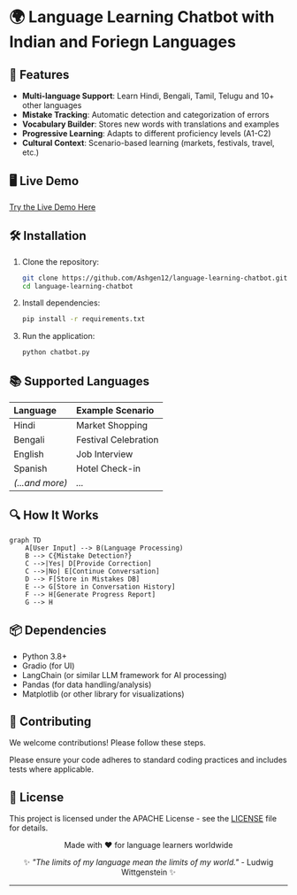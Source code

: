 # 🌍 Language Learning Chatbot with Indian and Foriegn Languages

## 🚀 Features

- **Multi-language Support**: Learn Hindi, Bengali, Tamil, Telugu and 10+ other languages
- **Mistake Tracking**: Automatic detection and categorization of errors
- **Vocabulary Builder**: Stores new words with translations and examples
- **Progressive Learning**: Adapts to different proficiency levels (A1-C2)
- **Cultural Context**: Scenario-based learning (markets, festivals, travel, etc.)

## 🖥️ Live Demo

[Try the Live Demo Here](https://huggingface.co/spaces/Ashgen12/Language_Expert) 

## 🛠️ Installation

1.  Clone the repository:
    ```bash
    git clone https://github.com/Ashgen12/language-learning-chatbot.git
    cd language-learning-chatbot
    ```
2.  Install dependencies:
    ```bash
    pip install -r requirements.txt
    ```
3.  Run the application:
    ```bash
    python chatbot.py
    ```

## 📚 Supported Languages

<div align="center">

| Language |  Example Scenario     |
| :------- | :-------------------  |
| Hindi    |  Market Shopping      |
| Bengali  |  Festival Celebration |
| English  |  Job Interview        |
| Spanish  |  Hotel Check-in       |
| *(...and more)* | *...* | *...*  |

</div>

## 🔍 How It Works

```mermaid
graph TD
    A[User Input] --> B(Language Processing)
    B --> C{Mistake Detection?}
    C -->|Yes| D[Provide Correction]
    C -->|No| E[Continue Conversation]
    D --> F[Store in Mistakes DB]
    E --> G[Store in Conversation History]
    F --> H[Generate Progress Report]
    G --> H
```
## 📦 Dependencies

-   Python 3.8+
-   Gradio (for UI)
-   LangChain (or similar LLM framework for AI processing)
-   Pandas (for data handling/analysis)
-   Matplotlib (or other library for visualizations)

## 🤝 Contributing

We welcome contributions! Please follow these steps.

Please ensure your code adheres to standard coding practices and includes tests where applicable.

## 📄 License

This project is licensed under the APACHE License - see the [LICENSE](LICENSE) file for details.

<div align="center">
  <p>Made with ❤️ for language learners worldwide</p>
  <p>✨ <em>"The limits of my language mean the limits of my world."</em> - Ludwig Wittgenstein ✨</p>
</div>

---
